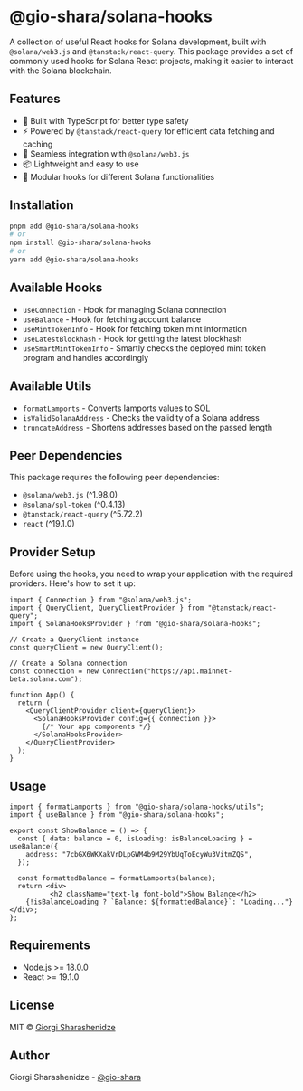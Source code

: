 # @gio-shara/solana-hooks

A collection of useful React hooks for Solana development, built with `@solana/web3.js` and `@tanstack/react-query`. This package provides a set of commonly used hooks for Solana React projects, making it easier to interact with the Solana blockchain.

## Features

- 🚀 Built with TypeScript for better type safety
- ⚡️ Powered by `@tanstack/react-query` for efficient data fetching and caching
- 🔌 Seamless integration with `@solana/web3.js`
- 📦 Lightweight and easy to use
- 🧩 Modular hooks for different Solana functionalities

## Installation

```bash
pnpm add @gio-shara/solana-hooks
# or
npm install @gio-shara/solana-hooks
# or
yarn add @gio-shara/solana-hooks
```

## Available Hooks

- `useConnection` - Hook for managing Solana connection
- `useBalance` - Hook for fetching account balance
- `useMintTokenInfo` - Hook for fetching token mint information
- `useLatestBlockhash` - Hook for getting the latest blockhash
- `useSmartMintTokenInfo` - Smartly checks the deployed mint token program and handles accordingly

## Available Utils
- `formatLamports` - Converts lamports values to SOL
- `isValidSolanaAddress` - Checks the validity of a Solana address
- `truncateAddress` - Shortens addresses based on the passed length

## Peer Dependencies

This package requires the following peer dependencies:

- `@solana/web3.js` (^1.98.0)
- `@solana/spl-token` (^0.4.13)
- `@tanstack/react-query` (^5.72.2)
- `react` (^19.1.0)

## Provider Setup

Before using the hooks, you need to wrap your application with the required providers. Here's how to set it up:

```tsx
import { Connection } from "@solana/web3.js";
import { QueryClient, QueryClientProvider } from "@tanstack/react-query";
import { SolanaHooksProvider } from "@gio-shara/solana-hooks";

// Create a QueryClient instance
const queryClient = new QueryClient();

// Create a Solana connection
const connection = new Connection("https://api.mainnet-beta.solana.com");

function App() {
  return (
    <QueryClientProvider client={queryClient}>
      <SolanaHooksProvider config={{ connection }}>
        {/* Your app components */}
      </SolanaHooksProvider>
    </QueryClientProvider>
  );
}
```

## Usage

```tsx
import { formatLamports } from "@gio-shara/solana-hooks/utils";
import { useBalance } from "@gio-shara/solana-hooks";

export const ShowBalance = () => {
  const { data: balance = 0, isLoading: isBalanceLoading } = useBalance({
    address: "7cbGX6WKXakVrDLpGWM4b9M29YbUqToEcyWu3VitmZQS",
  });
  
  const formattedBalance = formatLamports(balance);
  return <div>
          <h2 className="text-lg font-bold">Show Balance</h2>
    {!isBalanceLoading ? `Balance: ${formattedBalance}`: "Loading..."}</div>;
};

```

## Requirements

- Node.js >= 18.0.0
- React >= 19.1.0

## License

MIT © [Giorgi Sharashenidze](https://www.gdapps.studio/)

## Author

Giorgi Sharashenidze - [@gio-shara](https://www.gdapps.studio/)

